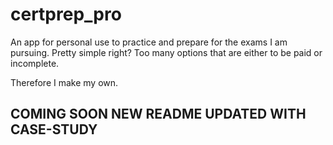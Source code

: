 # certprep_pro

An app for personal use to practice and prepare for the exams I am pursuing.
Pretty simple right? Too many options that are either to be paid or incomplete.

Therefore I make my own.

## COMING SOON NEW README UPDATED WITH CASE-STUDY
